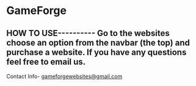 # GameForge
HOW TO USE----------
Go to the websites choose an option from the navbar (the top) and purchase a website.
If you have any questions feel free to email us.
-------------------------------------------------------------------------------------
Contact Info- gameforgewebsites@gmail.com
